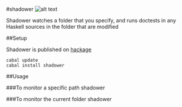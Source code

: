 #shadower ![alt text](https://travis-ci.org/karun012/shadower.svg?branch=master)

Shadower watches a folder that you specify, and runs doctests in any Haskell sources in the folder that are modified


##Setup

Shadower is published on [hackage](http://hackage.haskell.org/package/shadower-0.1.0.2)

    cabal update
    cabal install shadower

##Usage  

###To monitor a specific path
    shadower <path to monitor> 

###To monitor the current folder
    shadower
